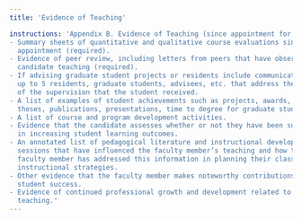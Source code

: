 ```yaml
---
title: 'Evidence of Teaching'

instructions: 'Appendix B. Evidence of Teaching (since appointment for tenure)
- Summary sheets of quantitative and qualitative course evaluations since
  appointment (required).
- Evidence of peer review, including letters from peers that have observed the
  candidate teaching (required).
- If advising graduate student projects or residents include communications from
  up to 5 residents, graduate students, advisees, etc. that address the quality
  of the supervision that the student received.
- A list of examples of student achievements such as projects, awards, honors
  theses, publications, presentations, time to degree for graduate students.
- A list of course and program development activities.
- Evidence that the candidate assesses whether or not they have been successful
  in increasing student learning outcomes.
- An annotated list of pedagogical literature and instructional development
  sessions that have influenced the faculty member’s teaching and how the
  faculty member has addressed this information in planning their classes and
  instructional strategies.
- Other evidence that the faculty member makes noteworthy contributions to
  student success.
- Evidence of continued professional growth and development related to
  teaching.'
---
```

